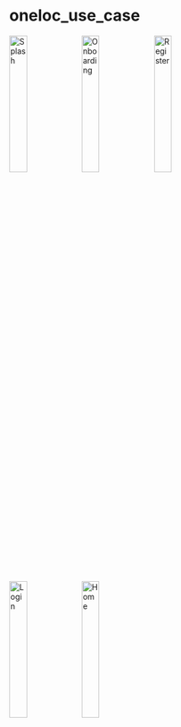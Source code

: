 # oneloc_use_case

<img src="https://github.com/sfatihy/oneloc_use_case/assets/59308009/871da0e1-b5ad-4255-b490-0a8bfa49d176" alt="Splash" width=25% >
<img src="https://github.com/sfatihy/oneloc_use_case/assets/59308009/d1e19b7a-68b2-40da-ab45-1fc93262ee60" alt="Onboarding" width=25% >
<img src="https://github.com/sfatihy/oneloc_use_case/assets/59308009/8845c52a-5a04-43a1-bbdd-b92540dac8f1" alt="Register" width=25% >
<img src="https://github.com/sfatihy/oneloc_use_case/assets/59308009/bf3e620c-b7dc-4de2-a53f-02994e7dec36" alt="Login" width=25% >
<img src="https://github.com/sfatihy/oneloc_use_case/assets/59308009/2fab3878-7159-4f1a-abaa-7a1bdea66e9b" alt="Home" width=25% >
